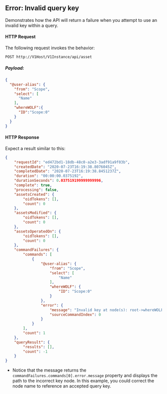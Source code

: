 ## Error: Invalid query key

Demonstrates how the API will return a failure when you attempt to use an invalid key within a query.




#### HTTP Request

The following request invokes the behavior:

`POST http://V1Host/V1Instance/api/asset`

##### Payload:
```json
{
  "@user-alias": {
    "from": "Scope",
    "select": [
      "Name"
    ],
    "whereWOLF":{
      "ID":"Scope:0"
    }
  }
}
```

#### HTTP Response

Expect a result similar to this:

```json
{
	"requestId": "ed472bd1-18db-48c0-a2e3-3adf91a9f03b",
	"createdDate": "2020-07-23T16:19:38.8076045Z",
	"completedDate": "2020-07-23T16:19:38.8451237Z",
	"duration": "00:00:00.0375192",
	"durationSeconds": 0.037519199999999996,
	"complete": true,
	"processing": false,
	"assetsCreated": {
		"oidTokens": [],
		"count": 0
	},
	"assetsModified": {
		"oidTokens": [],
		"count": 0
	},
	"assetsOperatedOn": {
		"oidTokens": [],
		"count": 0
	},
	"commandFailures": {
		"commands": [
			{
				"@user-alias": {
					"from": "Scope",
					"select": [
						"Name"
					],
					"whereWOLF": {
						"ID": "Scope:0"
					}
				},
				"error": {
					"message": "Invalid key at node(s): root->whereWOLF",
					"sourceCommandIndex": 0
				}
			}
		],
		"count": 1
	},
	"queryResult": {
		"results": [],
		"count": -1
	}
}
```

* Notice that the message returns the `commandFailures.commands[0].error.message` property and displays the path to the incorrect key node. In this example, you could correct the node name to reference an accepted query key.
